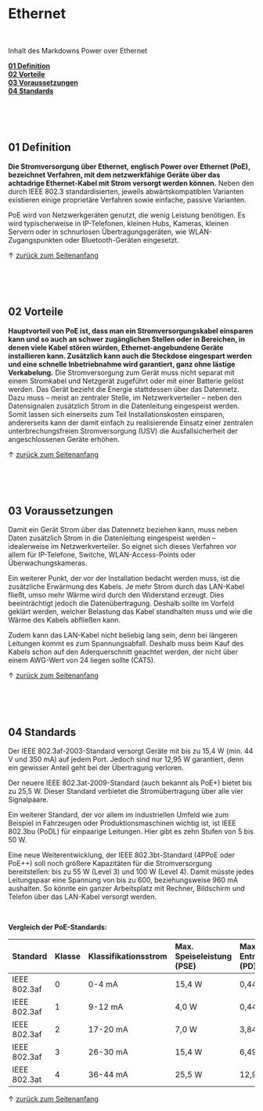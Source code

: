<a name="top"></a>
# Ethernet

<br/>

Inhalt des Markdowns Power over Ethernet

**[01 Definition](#01)** <br/>
**[02 Vorteile](#02)** <br/>
**[03 Voraussetzungen](#03)** <br/>
**[04 Standards](#04)** <br/>



<br/>

<br/>

<br/>

<a name="01"></a>
## 01 Definition
**Die Stromversorgung über Ethernet, englisch Power over Ethernet (PoE), bezeichnet Verfahren, mit dem netzwerkfähige Geräte über das achtadrige Ethernet-Kabel mit Strom versorgt werden können.** Neben den durch IEEE 802.3 standardisierten, jeweils abwärtskompatiblen Varianten existieren einige proprietäre Verfahren sowie einfache, passive Varianten.

PoE wird von Netzwerkgeräten genutzt, die wenig Leistung benötigen. Es wird typischerweise in IP-Telefonen, kleinen Hubs, Kameras, kleinen Servern oder in schnurlosen Übertragungsgeräten, wie WLAN-Zugangspunkten oder Bluetooth-Geräten eingesetzt.

&uarr; [zurück zum Seitenanfang](#top)

<br/>

<br/>

<br/>

<a name="02"></a>
## 02 Vorteile

**Hauptvorteil von PoE ist, dass man ein Stromversorgungskabel einsparen kann und so auch an schwer zugänglichen Stellen oder in Bereichen, in denen viele Kabel stören würden, Ethernet-angebundene Geräte installieren kann. Zusätzlich kann auch die Steckdose eingespart werden und eine schnelle Inbetriebnahme wird garantiert, ganz ohne lästige Verkabelung.** Die Stromversorgung zum Gerät muss nicht separat mit einem Stromkabel und Netzgerät zugeführt oder mit einer Batterie gelöst werden. Das Gerät bezieht die Energie stattdessen über das Datennetz. Dazu muss – meist an zentraler Stelle, im Netzwerkverteiler – neben den Datensignalen zusätzlich Strom in die Datenleitung eingespeist werden. Somit lassen sich einerseits zum Teil Installationskosten einsparen, andererseits kann der damit einfach zu realisierende Einsatz einer zentralen unterbrechungsfreien Stromversorgung (USV) die Ausfallsicherheit der angeschlossenen Geräte erhöhen.

&uarr; [zurück zum Seitenanfang](#top)

<br/>

<br/>

<br/>

<a name="03"></a>
## 03 Voraussetzungen
Damit ein Gerät Strom über das Datennetz beziehen kann, muss neben Daten zusätzlich Strom in die Datenleitung eingespeist werden – idealerweise im Netzwerkverteiler. So eignet sich dieses Verfahren vor allem für IP-Telefone, Switche, WLAN-Access-Points oder Überwachungskameras.

Ein weiterer Punkt, der vor der Installation bedacht werden muss, ist die zusätzliche Erwärmung des Kabels. Je mehr Strom durch das LAN-Kabel fließt, umso mehr Wärme wird durch den Widerstand erzeugt. Dies beeinträchtigt jedoch die Datenübertragung. Deshalb sollte im Vorfeld geklärt werden, welcher Belastung das Kabel standhalten muss und wie die Wärme des Kabels abfließen kann.

Zudem kann das LAN-Kabel nicht beliebig lang sein, denn bei längeren Leitungen kommt es zum Spannungsabfall. Deshalb muss beim Kauf des Kabels schon auf den Aderquerschnitt geachtet werden, der nicht über einem AWG-Wert von 24 liegen sollte (CAT5).

&uarr; [zurück zum Seitenanfang](#top)

<br/>

<br/>

<br/>

<a name="04"></a>
## 04 Standards
Der IEEE 802.3af-2003-Standard versorgt Geräte mit bis zu 15,4 W (min. 44 V und 350 mA) auf jedem Port. Jedoch sind nur 12,95 W garantiert, denn ein gewisser Anteil geht bei der Übertragung verloren.

Der neuere IEEE 802.3at-2009-Standard (auch bekannt als PoE+) bietet bis zu 25,5 W. Dieser Standard verbietet die Stromübertragung über alle vier Signalpaare.

Ein weiterer Standard, der vor allem im industriellen Umfeld wie zum Beispiel in Fahrzeugen oder Produktionsmaschinen wichtig ist, ist IEEE 802.3bu (PoDL) für einpaarige Leitungen. Hier gibt es zehn Stufen von 5 bis 50 W.

Eine neue Weiterentwicklung, der IEEE 802.3bt-Standard (4PPoE oder PoE++) soll noch größere Kapazitäten für die Stromversorgung bereitstellen: bis zu 55 W (Level 3) und 100 W (Level 4). Damit müsste jedes Leitungspaar eine Spannung von bis zu 600, beziehungsweise 960 mA aushalten. So könnte ein ganzer Arbeitsplatz mit Rechner, Bildschirm und Telefon über das LAN-Kabel versorgt werden.

<br/>

**Vergleich der PoE-Standards:**

| Standard     | Klasse | Klassifikationsstrom | Max. Speiseleistung (PSE) | Max. Entnahmeleistung (PD) | Ethernet Typ  |
| :-------------- | :------ | :-------------------- | :------------------------- | :-------------------------- | :------------- |
| IEEE 802.3af | 0      | 0-4 mA               | 15,4 W                    | 0,44-12,95 W               | 10/100 Base-T |
| IEEE 802.3af | 1      | 9-12 mA              | 4,0 W                     | 0,44-3,84 W                | 10/100 Base-T |
| IEEE 802.3af | 2      | 17-20 mA             | 7,0 W                     | 3,84-6,49 W                | 10/100 Base-T |
| IEEE 802.3af | 3      | 26-30 mA             | 15,4 W                    | 6,49-12,95 W               | 10/100 Base-T |
| IEEE 802.3at     | 4      | 36-44 mA             | 25,5 W                    | 12,95-21,90 W              | 10/100 Base-T |

&uarr; [zurück zum Seitenanfang](#top)

<br/>

<br/>

<br/>

